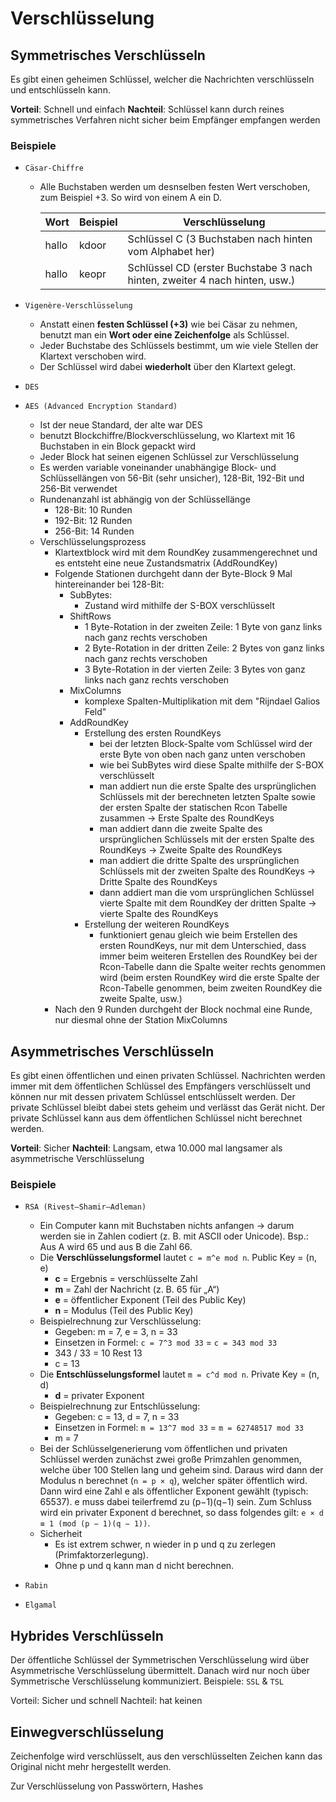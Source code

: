 # Verschlüsselung

## Symmetrisches Verschlüsseln

Es gibt einen geheimen Schlüssel, welcher die Nachrichten verschlüsseln und entschlüsseln kann.

**Vorteil**: Schnell und einfach
**Nachteil**: Schlüssel kann durch reines symmetrisches Verfahren nicht sicher beim Empfänger empfangen werden

### Beispiele

- `Cäsar-Chiffre`
	- Alle Buchstaben werden um desnselben festen Wert verschoben, zum Beispiel +3. So wird von einem A ein D.

        | Wort  | Beispiel | Verschlüsselung                                                            |
        | ----- | -------- | -------------------------------------------------------------------------- |
        | hallo | kdoor    | Schlüssel C (3 Buchstaben nach hinten vom Alphabet her)                    |
        | hallo | keopr    | Schlüssel CD (erster Buchstabe 3 nach hinten, zweiter 4 nach hinten, usw.) |

- `Vigenère-Verschlüsselung`
	- Anstatt einen **festen Schlüssel (+3)** wie bei Cäsar zu nehmen, benutzt man ein **Wort oder eine Zeichenfolge** als Schlüssel.
	- Jeder Buchstabe des Schlüssels bestimmt, um wie viele Stellen der Klartext verschoben wird.
	- Der Schlüssel wird dabei **wiederholt** über den Klartext gelegt.

- `DES`

- `AES (Advanced Encryption Standard)`
	- Ist der neue Standard, der alte war DES
	- benutzt Blockchiffre/Blockverschlüsselung, wo Klartext mit 16 Buchstaben in ein Block gepackt wird
	- Jeder Block hat seinen eigenen Schlüssel zur Verschlüsselung
	- Es werden variable voneinander unabhängige Block- und Schlüssellängen von 56-Bit (sehr unsicher), 128-Bit, 192-Bit und 256-Bit verwendet
	- Rundenanzahl ist abhängig von der Schlüssellänge
		- 128-Bit: 10 Runden
		- 192-Bit: 12 Runden
		- 256-Bit: 14 Runden
	- Verschlüsselungsprozess
		- Klartextblock wird mit dem RoundKey zusammengerechnet und es entsteht eine neue Zustandsmatrix (AddRoundKey)
		- Folgende Stationen durchgeht dann der Byte-Block 9 Mal hintereinander bei 128-Bit:
			- SubBytes:
				- Zustand wird mithilfe der S-BOX verschlüsselt
			- ShiftRows
				- 1 Byte-Rotation in der zweiten Zeile: 1 Byte von ganz links nach ganz rechts verschoben
				- 2 Byte-Rotation in der dritten Zeile: 2 Bytes von ganz links nach ganz rechts verschoben
				- 3 Byte-Rotation in der vierten Zeile: 3 Bytes von ganz links nach ganz rechts verschoben
			- MixColumns
				- komplexe Spalten-Multiplikation mit dem "Rijndael Galios Feld"
			- AddRoundKey
				- Erstellung des ersten RoundKeys
					- bei der letzten Block-Spalte vom Schlüssel wird der erste Byte von oben nach ganz unten verschoben
					- wie bei SubBytes wird diese Spalte mithilfe der S-BOX verschlüsselt
					- man addiert nun die erste Spalte des ursprünglichen Schlüssels mit der berechneten letzten Spalte sowie der ersten Spalte der statischen Rcon Tabelle zusammen -> Erste Spalte des RoundKeys
					- man addiert dann die zweite Spalte des ursprünglichen Schlüssels mit der ersten Spalte des RoundKeys -> Zweite Spalte des RoundKeys
					- man addiert die dritte Spalte des ursprünglichen Schlüssels mit der zweiten Spalte des RoundKeys -> Dritte Spalte des RoundKeys
					- dann addiert man die vom ursprünglichen Schlüssel vierte Spalte mit dem RoundKey der dritten Spalte -> vierte Spalte des RoundKeys
				- Erstellung der weiteren RoundKeys
					- funktioniert genau gleich wie beim Erstellen des ersten RoundKeys, nur mit dem Unterschied, dass immer beim weiteren Erstellen des RoundKey bei der Rcon-Tabelle dann die Spalte weiter rechts genommen wird (beim ersten RoundKey wird die erste Spalte der Rcon-Tabelle genommen, beim zweiten RoundKey die zweite Spalte, usw.)
		- Nach den 9 Runden durchgeht der Block nochmal eine Runde, nur diesmal ohne der Station MixColumns

## Asymmetrisches Verschlüsseln

Es gibt einen öffentlichen und einen privaten Schlüssel. Nachrichten werden immer mit dem öffentlichen Schlüssel des Empfängers verschlüsselt und können nur mit dessen privatem Schlüssel entschlüsselt werden. Der private Schlüssel bleibt dabei stets geheim und verlässt das Gerät nicht. Der private Schlüssel kann aus dem öffentlichen Schlüssel nicht berechnet werden.

**Vorteil**: Sicher
**Nachteil**: Langsam, etwa 10.000 mal langsamer als asymmetrische Verschlüsselung

### Beispiele

- `RSA (Rivest–Shamir–Adleman)`
	- Ein Computer kann mit Buchstaben nichts anfangen → darum werden sie in Zahlen codiert (z. B. mit ASCII oder Unicode). Bsp.: Aus A wird 65 und aus B die Zahl 66.
	- Die **Verschlüsselungsformel** lautet `c = m^e mod n`. Public Key = (n, e)
		- **c** = Ergebnis = verschlüsselte Zahl
		- **m** = Zahl der Nachricht (z. B. 65 für „A“)
		- **e** = öffentlicher Exponent (Teil des Public Key)
		- **n** = Modulus (Teil des Public Key)
	- Beispielrechnung zur Verschlüsselung:
		- Gegeben: m = 7, e = 3, n = 33
		- Einsetzen in Formel: `c = 7^3 mod 33` = `c = 343 mod 33`
		- 343 / 33 = 10 Rest 13
		- c = 13
	- Die **Entschlüsselungsformel** lautet `m = c^d mod n`. Private Key = (n, d)
		- **d** = privater Exponent
	- Beispielrechnung zur Entschlüsselung:
		- Gegeben: c = 13, d = 7, n = 33
		- Einsetzen in Formel: `m = 13^7 mod 33` = `m = 62748517 mod 33`
		- m = 7
	- Bei der Schlüsselgenerierung vom öffentlichen und privaten Schlüssel werden zunächst zwei große Primzahlen genommen, welche über 100 Stellen lang und geheim sind. Daraus wird dann der Modulus n berechnet (`n = p × q`), welcher später öffentlich wird. Dann wird eine Zahl e als öffentlicher Exponent gewählt (typisch: 65537). e muss dabei teilerfremd zu (p−1)(q−1) sein. Zum Schluss wird ein privater Exponent d berechnet, so dass folgendes gilt: `e × d ≡ 1 (mod (p − 1)(q − 1))`.
	- Sicherheit
		- Es ist extrem schwer, n wieder in p und q zu zerlegen (Primfaktorzerlegung).
		- Ohne p und q kann man d nicht berechnen.

- `Rabin`

- `Elgamal`

## Hybrides Verschlüsseln

Der öffentliche Schlüssel der Symmetrischen Verschlüsselung wird über Asymmetrische Verschlüsselung übermittelt. Danach wird nur noch über Symmetrische Verschlüsselung kommuniziert. Beispiele: `SSL` & `TSL`

Vorteil: Sicher und schnell
Nachteil: hat keinen

## Einwegverschlüsselung

Zeichenfolge wird verschlüsselt, aus den verschlüsselten Zeichen kann das Original nicht mehr hergestellt werden.

Zur Verschlüsselung von Passwörtern, Hashes

